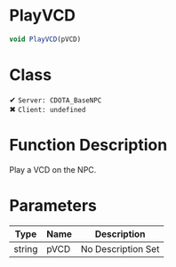 # PlayVCD
```js
void PlayVCD(pVCD)
```
# Class
✔ `Server: CDOTA_BaseNPC`  
✖ `Client: undefined`  

# Function Description
Play a VCD on the NPC.
# Parameters
Type|Name|Description
--|--|--
string|pVCD|No Description Set
